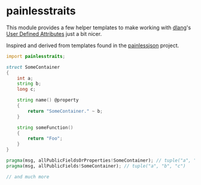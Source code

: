painlesstraits
==============

This module provides a few helper templates to make working with [dlang][]'s [User Defined Attributes][] just a bit nicer.

Inspired and derived from templates found in the [painlessjson][] project.

[dlang]: http://dlang.org
[User Defined Attributes]: http://dlang.org/attribute.html#uda
[painlessjson]: https://github.com/BlackEdder/painlessjson/blob/2c0a8245eefc83da044a89ff833199da136af262/source/painlessjson/traits.d

```d
import painlesstraits;

struct SomeContainer
{
	int a;
	string b;
	long c;

	string name() @property
	{
		return "SomeContainer." ~ b;
	}

	string someFunction()
	{
		return "Foo";
	}
}

pragma(msg, allPublicFieldsOrProperties!SomeContainer); // tuple("a", "b", "c", "name")
pragma(msg, allPublicFields!SomeContainer); // tuple("a", "b", "c")

// and much more
```